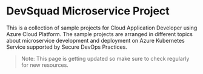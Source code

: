 # DevSquad Microservice Project

This is a collection of sample projects for Cloud Application Developer using Azure Cloud Platform. The sample projects are arranged in different topics about microservice development and deployment on Azure Kubernetes Service supported by Secure DevOps Practices.

> Note: This page is getting updated so make sure to check regularly for new resources.
